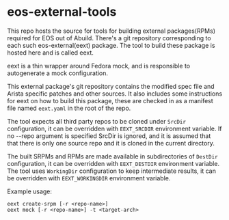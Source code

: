 # eos-external-tools

This repo hosts the source for tools for building external packages(RPMs) required for EOS out of Abuild.
There's a git repository corresponding to each such eos-external(eext) package. The tool to build these
package is hosted here and is called eext.

eext is a thin wrapper around Fedora mock, and is responsible to autogenerate a mock configuration.

This external package's git repository contains the modified spec file and
Arista specific patches and other sources.
It also includes some instructions for eext on how to build this package,
these are checked in as a manifest file named `eext.yaml` in the root of the repo.

The tool expects all third party repos to be cloned under `SrcDir` configuration,
it can be overridden with `EEXT_SRCDIR` environment variable.
If no --repo argument is specified SrcDir is ignored, and it is assumed that
that there is only one source repo and it is cloned in the current directory.

The built SRPMs and RPMs are made available in subdirectories of `DestDir` configuration,
it can be overridden with `EEXT_DESTDIR` environment variable.
The tool uses `WorkingDir` configuration to keep intermediate results,
it can be overridden with `EEXT_WORKINGDIR` environment variable.


Example usage:
```
eext create-srpm [-r <repo-name>]
eext mock [-r <repo-name>] -t <target-arch>
```

